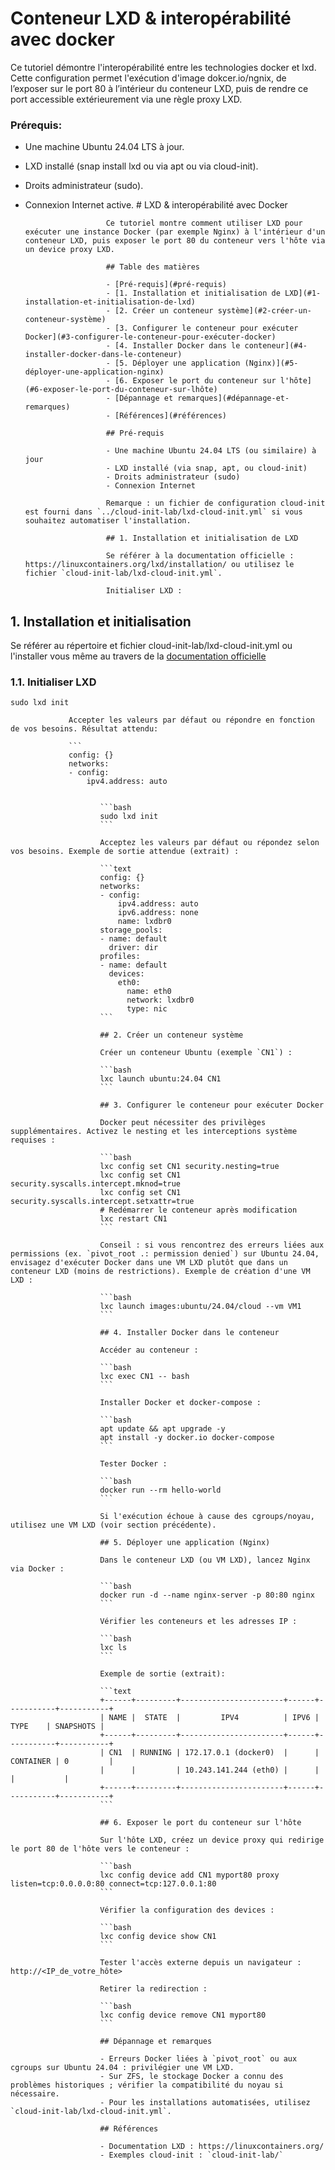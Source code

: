 # Conteneur LXD & interopérabilité avec docker
Ce tutoriel démontre l'interopérabilité entre les technologies docker et lxd. 
Cette configuration permet l'exécution d'image dokcer.io/ngnix, de l’exposer sur le port 80 à l’intérieur du conteneur LXD, puis de rendre ce port accessible extérieurement via une règle proxy LXD. 

### Prérequis:

- Une machine Ubuntu 24.04 LTS à jour.​
- LXD installé (snap install lxd ou via apt ou via cloud-init).
- Droits administrateur (sudo).
- Connexion Internet active.
                        # LXD & interopérabilité avec Docker

                        Ce tutoriel montre comment utiliser LXD pour exécuter une instance Docker (par exemple Nginx) à l'intérieur d'un conteneur LXD, puis exposer le port 80 du conteneur vers l'hôte via un device proxy LXD.

                        ## Table des matières

                        - [Pré-requis](#pré-requis)
                        - [1. Installation et initialisation de LXD](#1-installation-et-initialisation-de-lxd)
                        - [2. Créer un conteneur système](#2-créer-un-conteneur-système)
                        - [3. Configurer le conteneur pour exécuter Docker](#3-configurer-le-conteneur-pour-exécuter-docker)
                        - [4. Installer Docker dans le conteneur](#4-installer-docker-dans-le-conteneur)
                        - [5. Déployer une application (Nginx)](#5-déployer-une-application-nginx)
                        - [6. Exposer le port du conteneur sur l'hôte](#6-exposer-le-port-du-conteneur-sur-lhôte)
                        - [Dépannage et remarques](#dépannage-et-remarques)
                        - [Références](#références)

                        ## Pré-requis

                        - Une machine Ubuntu 24.04 LTS (ou similaire) à jour
                        - LXD installé (via snap, apt, ou cloud-init)
                        - Droits administrateur (sudo)
                        - Connexion Internet

                        Remarque : un fichier de configuration cloud-init est fourni dans `../cloud-init-lab/lxd-cloud-init.yml` si vous souhaitez automatiser l'installation.

                        ## 1. Installation et initialisation de LXD

                        Se référer à la documentation officielle : https://linuxcontainers.org/lxd/installation/ ou utilisez le fichier `cloud-init-lab/lxd-cloud-init.yml`.

                        Initialiser LXD :

## 1. Installation et initialisation

Se référer au répertoire et fichier cloud-init-lab/lxd-cloud-init.yml ou l'installer vous même au travers de la [documentation officielle](https://canonical.com/lxd/install)
                 
### 1.1. Initialiser LXD

```
sudo lxd init
```
                 Accepter les valeurs par défaut ou répondre en fonction de vos besoins. Résultat attendu: 

                 ```
                 config: {}
                 networks:
                 - config:
                     ipv4.address: auto


                        ```bash
                        sudo lxd init
                        ```

                        Acceptez les valeurs par défaut ou répondez selon vos besoins. Exemple de sortie attendue (extrait) :

                        ```text
                        config: {}
                        networks:
                        - config:
                            ipv4.address: auto
                            ipv6.address: none
                            name: lxdbr0
                        storage_pools:
                        - name: default
                          driver: dir
                        profiles:
                        - name: default
                          devices:
                            eth0:
                              name: eth0
                              network: lxdbr0
                              type: nic
                        ```

                        ## 2. Créer un conteneur système

                        Créer un conteneur Ubuntu (exemple `CN1`) :

                        ```bash
                        lxc launch ubuntu:24.04 CN1
                        ```

                        ## 3. Configurer le conteneur pour exécuter Docker

                        Docker peut nécessiter des privilèges supplémentaires. Activez le nesting et les interceptions système requises :

                        ```bash
                        lxc config set CN1 security.nesting=true
                        lxc config set CN1 security.syscalls.intercept.mknod=true
                        lxc config set CN1 security.syscalls.intercept.setxattr=true
                        # Redémarrer le conteneur après modification
                        lxc restart CN1
                        ```

                        Conseil : si vous rencontrez des erreurs liées aux permissions (ex. `pivot_root .: permission denied`) sur Ubuntu 24.04, envisagez d'exécuter Docker dans une VM LXD plutôt que dans un conteneur LXD (moins de restrictions). Exemple de création d'une VM LXD :

                        ```bash
                        lxc launch images:ubuntu/24.04/cloud --vm VM1
                        ```

                        ## 4. Installer Docker dans le conteneur

                        Accéder au conteneur :

                        ```bash
                        lxc exec CN1 -- bash
                        ```

                        Installer Docker et docker-compose :

                        ```bash
                        apt update && apt upgrade -y
                        apt install -y docker.io docker-compose
                        ```

                        Tester Docker :

                        ```bash
                        docker run --rm hello-world
                        ```

                        Si l'exécution échoue à cause des cgroups/noyau, utilisez une VM LXD (voir section précédente).

                        ## 5. Déployer une application (Nginx)

                        Dans le conteneur LXD (ou VM LXD), lancez Nginx via Docker :

                        ```bash
                        docker run -d --name nginx-server -p 80:80 nginx
                        ```

                        Vérifier les conteneurs et les adresses IP :

                        ```bash
                        lxc ls
                        ```

                        Exemple de sortie (extrait):

                        ```text
                        +------+---------+-----------------------+------+-----------+-----------+
                        | NAME |  STATE  |         IPV4          | IPV6 |   TYPE    | SNAPSHOTS |
                        +------+---------+-----------------------+------+-----------+-----------+
                        | CN1  | RUNNING | 172.17.0.1 (docker0)  |      | CONTAINER | 0         |
                        |      |         | 10.243.141.244 (eth0) |      |           |           |
                        +------+---------+-----------------------+------+-----------+-----------+
                        ```

                        ## 6. Exposer le port du conteneur sur l'hôte

                        Sur l'hôte LXD, créez un device proxy qui redirige le port 80 de l'hôte vers le conteneur :

                        ```bash
                        lxc config device add CN1 myport80 proxy listen=tcp:0.0.0.0:80 connect=tcp:127.0.0.1:80
                        ```

                        Vérifier la configuration des devices :

                        ```bash
                        lxc config device show CN1
                        ```

                        Tester l'accès externe depuis un navigateur : http://<IP_de_votre_hôte>

                        Retirer la redirection :

                        ```bash
                        lxc config device remove CN1 myport80
                        ```

                        ## Dépannage et remarques

                        - Erreurs Docker liées à `pivot_root` ou aux cgroups sur Ubuntu 24.04 : privilégier une VM LXD.
                        - Sur ZFS, le stockage Docker a connu des problèmes historiques ; vérifier la compatibilité du noyau si nécessaire.
                        - Pour les installations automatisées, utilisez `cloud-init-lab/lxd-cloud-init.yml`.

                        ## Références

                        - Documentation LXD : https://linuxcontainers.org/
                        - Exemples cloud-init : `cloud-init-lab/`
